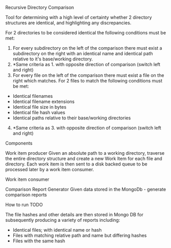 Recursive Directory Comparison

Tool for determining with a high level of certainty whether 2 directory structures are identical, and highlighting any discrepancies.

For 2 directories to be considered identical the following conditions must be met:
1. For every subdirectory on the left of the comparison there must exist a subdirectory on the right with an identical name and identical path relative to it's base/working directory.
2. *Same criteria as 1. with opposite direction of comparison (switch left and right)
3. For every file on the left of the comparison there must exist a file on the right which matches.
For 2 files to match the following conditions must be met:
- Identical filenames
- Identical filename extensions
- Identical file size in bytes
- Identical file hash values
- Identical paths relative to their base/working directories
4. *Same criteria as 3. with opposite direction of comparison (switch left and right)

Components

Work item producer
Given an absolute path to a working directory, traverse the entire directory structure and create a new Work Item for each file and directory.
Each work item is then sent to a disk backed queue to be processed later by a work item consumer.


Work item consumer


Comparison Report Generator
Given data stored in the MongoDb - generate comparison reports


How to run
TODO




The file hashes and other details are then stored in Mongo DB for subsequently producing a variety of reports including:
- Identical files; with identical name or hash
- Files with matching relative path and name but differing hashes
- Files with the same hash
